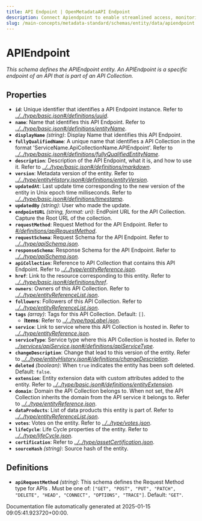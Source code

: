 ```yaml
---
title: API Endpoint | OpenMetadataAPI Endpoint
description: Connect Apiendpoint to enable streamlined access, monitoring, or search of enterprise data using secure and scalable integrations.
slug: /main-concepts/metadata-standard/schemas/entity/data/apiendpoint
---
```


# APIEndpoint

*This schema defines the APIEndpoint entity. An APIEndpoint is a specific endpoint of an API that is part of an API Collection.*

## Properties

- **`id`**: Unique identifier that identifies a API Endpoint instance. Refer to *[../../type/basic.json#/definitions/uuid](#/../type/basic.json#/definitions/uuid)*.
- **`name`**: Name that identifies this API Endpoint. Refer to *[../../type/basic.json#/definitions/entityName](#/../type/basic.json#/definitions/entityName)*.
- **`displayName`** *(string)*: Display Name that identifies this API Endpoint.
- **`fullyQualifiedName`**: A unique name that identifies a API Collection in the format 'ServiceName.ApiCollectionName.APIEndpoint'. Refer to *[../../type/basic.json#/definitions/fullyQualifiedEntityName](#/../type/basic.json#/definitions/fullyQualifiedEntityName)*.
- **`description`**: Description of the API Endpoint, what it is, and how to use it. Refer to *[../../type/basic.json#/definitions/markdown](#/../type/basic.json#/definitions/markdown)*.
- **`version`**: Metadata version of the entity. Refer to *[../../type/entityHistory.json#/definitions/entityVersion](#/../type/entityHistory.json#/definitions/entityVersion)*.
- **`updatedAt`**: Last update time corresponding to the new version of the entity in Unix epoch time milliseconds. Refer to *[../../type/basic.json#/definitions/timestamp](#/../type/basic.json#/definitions/timestamp)*.
- **`updatedBy`** *(string)*: User who made the update.
- **`endpointURL`** *(string, format: uri)*: EndPoint URL for the API Collection. Capture the Root URL of the collection.
- **`requestMethod`**: Request Method for the API Endpoint. Refer to *[#/definitions/apiRequestMethod](#definitions/apiRequestMethod)*.
- **`requestSchema`**: Request Schema for the API Endpoint. Refer to *[../../type/apiSchema.json](#/../type/apiSchema.json)*.
- **`responseSchema`**: Response Schema for the API Endpoint. Refer to *[../../type/apiSchema.json](#/../type/apiSchema.json)*.
- **`apiCollection`**: Reference to API Collection that contains this API Endpoint. Refer to *[../../type/entityReference.json](#/../type/entityReference.json)*.
- **`href`**: Link to the resource corresponding to this entity. Refer to *[../../type/basic.json#/definitions/href](#/../type/basic.json#/definitions/href)*.
- **`owners`**: Owners of this API Collection. Refer to *[../../type/entityReferenceList.json](#/../type/entityReferenceList.json)*.
- **`followers`**: Followers of this API Collection. Refer to *[../../type/entityReferenceList.json](#/../type/entityReferenceList.json)*.
- **`tags`** *(array)*: Tags for this API Collection. Default: `[]`.
  - **Items**: Refer to *[../../type/tagLabel.json](#/../type/tagLabel.json)*.
- **`service`**: Link to service where this API Collection is hosted in. Refer to *[../../type/entityReference.json](#/../type/entityReference.json)*.
- **`serviceType`**: Service type where this API Collection is hosted in. Refer to *[../services/apiService.json#/definitions/apiServiceType](#/services/apiService.json#/definitions/apiServiceType)*.
- **`changeDescription`**: Change that lead to this version of the entity. Refer to *[../../type/entityHistory.json#/definitions/changeDescription](#/../type/entityHistory.json#/definitions/changeDescription)*.
- **`deleted`** *(boolean)*: When `true` indicates the entity has been soft deleted. Default: `false`.
- **`extension`**: Entity extension data with custom attributes added to the entity. Refer to *[../../type/basic.json#/definitions/entityExtension](#/../type/basic.json#/definitions/entityExtension)*.
- **`domain`**: Domain the API Collection belongs to. When not set, the API Collection inherits the domain from the API service it belongs to. Refer to *[../../type/entityReference.json](#/../type/entityReference.json)*.
- **`dataProducts`**: List of data products this entity is part of. Refer to *[../../type/entityReferenceList.json](#/../type/entityReferenceList.json)*.
- **`votes`**: Votes on the entity. Refer to *[../../type/votes.json](#/../type/votes.json)*.
- **`lifeCycle`**: Life Cycle properties of the entity. Refer to *[../../type/lifeCycle.json](#/../type/lifeCycle.json)*.
- **`certification`**: Refer to *[../../type/assetCertification.json](#/../type/assetCertification.json)*.
- **`sourceHash`** *(string)*: Source hash of the entity.
## Definitions

- **`apiRequestMethod`** *(string)*: This schema defines the Request Method type for APIs . Must be one of: `["GET", "POST", "PUT", "PATCH", "DELETE", "HEAD", "CONNECT", "OPTIONS", "TRACE"]`. Default: `"GET"`.


Documentation file automatically generated at 2025-01-15 09:05:41.923720+00:00.
